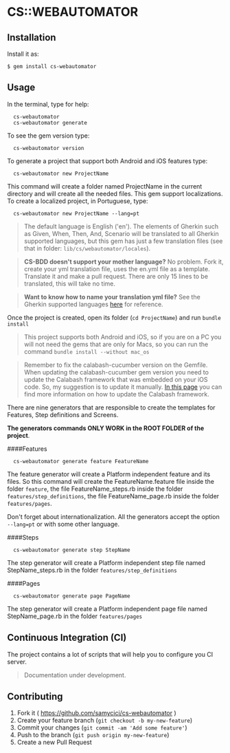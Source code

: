 # CS::WEBAUTOMATOR

## Installation

Install it as:

    $ gem install cs-webautomator

## Usage

In the terminal, type for help:

```
  cs-webautomator
  cs-webautomator generate
```

To see the gem version type:

```
  cs-webautomator version
```

To generate a project that support both Android and iOS features type:

```
  cs-webautomator new ProjectName
```

This command will create a folder named ProjectName in the current directory and will create all the needed files. This gem support localizations. To create a localized project, in Portuguese, type:

```
  cs-webautomator new ProjectName --lang=pt
```

  > The default language is English ('en'). The elements of Gherkin such as Given, When, Then, And, Scenario will be translated to all Gherkin supported languages, but this gem has just a few translation files (see that in folder: `lib/cs/webautomator/locales`).

  > **CS-BDD doesn't support your mother language?** No problem. Fork it, create your yml translation file, uses the en.yml file as a template. Translate it and make a pull request. There are only 15 lines to be translated, this will take no time.

  > **Want to know how to name your translation yml file?** See the Gherkin supported languages [here](https://github.com/cucumber/gherkin/blob/master/lib/gherkin/i18n.json) for reference.

Once the project is created, open its folder (`cd ProjectName`) and run `bundle install`

  > This project supports both Android and iOS, so if you are on a PC you will not need the gems that are only for Macs, so you can run the command `bundle install --without mac_os`

  > Remember to fix the calabash-cucumber version on the Gemfile. When updating the calabash-cucumber gem version you need to update the Calabash framework that was embedded on your iOS code. So, my suggestion is to update it manually. [In this page](https://github.com/calabash/calabash-ios/wiki/B1-Updating-your-Calabash-iOS-version) you can find more information on how to update the Calabash framework.


There are nine generators that are responsible to create the templates for Features, Step definitions and Screens.

**The generators commands ONLY WORK in the ROOT FOLDER of the project**.

####Features

```
  cs-webautomator generate feature FeatureName
```
The feature generator will create a Platform independent feature and its files. So this command will create the FeatureName.feature file inside the folder `feature`, the file FeatureName_steps.rb inside the folder `features/step_definitions`, the file FeatureName_page.rb inside the folder `features/pages`.


Don't forget about internationalization. All the generators accept the option `--lang=pt` or with some other language.

####Steps

```
  cs-webautomator generate step StepName
```
The step generator will create a Platform independent step file named StepName_steps.rb in the folder `features/step_definitions`


####Pages

```
  cs-webautomator generate page PageName
```
The step generator will create a Platform independent page file named StepName_page.rb in the folder `features/pages`


## Continuous Integration (CI)

The project contains a lot of scripts that will help you to configure you CI server.

> Documentation under development.

## Contributing

1. Fork it ( https://github.com/samycici/cs-webautomator )
2. Create your feature branch (`git checkout -b my-new-feature`)
3. Commit your changes (`git commit -am 'Add some feature'`)
4. Push to the branch (`git push origin my-new-feature`)
5. Create a new Pull Request
